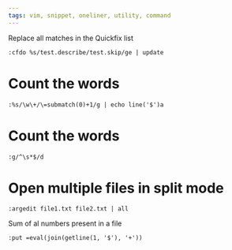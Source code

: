 ```yaml
---
tags: vim, snippet, oneliner, utility, command
---
```

Replace all matches in the Quickfix list

```
:cfdo %s/test.describe/test.skip/ge | update
```

# Count the words

```
:%s/\w\+/\=submatch(0)+1/g | echo line('$')a
```

# Count the words

```
:g/^\s*$/d
```

# Open multiple files in split mode

```
:argedit file1.txt file2.txt | all
```

Sum of al numbers present in a file

```
:put =eval(join(getline(1, '$'), '+'))
```